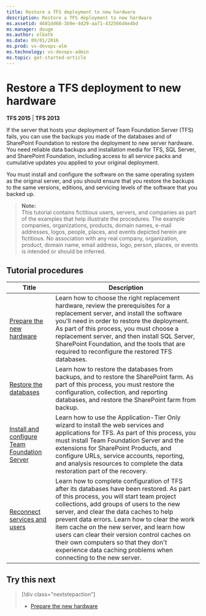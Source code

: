```yaml
---
title: Restore a TFS deployment to new hardware
description: Restore a TFS deployment to new hardware
ms.assetid: 4601dd68-3b9e-4d29-aa71-432566d4e4bd
ms.manager: douge
ms.author: elbatk
ms.date: 09/01/2016
ms.prod: vs-devops-alm
ms.technology: vs-devops-admin
ms.topic: get-started-article
---
```


# Restore a TFS deployment to new hardware

**TFS 2015** | **TFS 2013**

If the server that hosts your deployment of Team Foundation Server (TFS) fails, you can use the backups you made of the databases and of SharePoint Foundation to restore the deployment to new server hardware. You need reliable data backups and installation media for TFS, SQL Server, and SharePoint Foundation, including access to all service packs and cumulative updates you applied to your original deployment.

You must install and configure the software on the same operating system as the original server, and you should ensure that you restore the backups to the same versions, editions, and servicing levels of the software that you backed up.

>**Note:**  
>This tutorial contains fictitious users, servers, and companies as part of the examples that help illustrate the procedures. The example companies, organizations, products, domain names, e-mail addresses, logos, people, places, and events depicted herein are fictitious. No association with any real company, organization, product, domain name, email address, logo, person, places, or events is intended or should be inferred.


## Tutorial procedures

|Title|Description|
|---|---|
| [Prepare the new hardware](tut-single-svr-prep-new-hw.md) |Learn how to choose the right replacement hardware, review the prerequisites for a replacement server, and install the software you'll need in order to restore the deployment. As part of this process, you must choose a replacement server, and then install SQL Server, SharePoint Foundation, and the tools that are required to reconfigure the restored TFS databases.|
| [Restore the databases](tut-single-svr-restore-dbs.md) |Learn how to restore the databases from backups, and to restore the SharePoint farm. As part of this process, you must restore the configuration, collection, and reporting databases, and restore the SharePoint farm from backup.|
| [Install and configure Team Foundation Server](tut-single-svr-install-config-tfs.md) |Learn how to use the Application-Tier Only wizard to install the web services and applications for TFS. As part of this process, you must install Team Foundation Server and the extensions for SharePoint Products, and configure URLs, service accounts, reporting, and analysis resources to complete the data restoration part of the recovery.|
| [Reconnect services and users](tut-single-svr-reconn-svcs-users.md) |Learn how to complete configuration of TFS after its databases have been restored. As part of this process, you will start team project collections, add groups of users to the new server, and clear the data caches to help prevent data errors. Learn how to clear the work item cache on the new server, and learn how users can clear their version control caches on their own computers so that they don't experience data caching problems when connecting to the new server.|

## Try this next

> [!div class="nextstepaction"]
> * [Prepare the new hardware](tut-single-svr-prep-new-hw.md)
